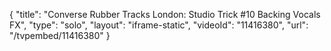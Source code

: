 {
    "title": "Converse Rubber Tracks London: Studio Trick #10 Backing Vocals FX",
    "type": "solo",
    "layout": "iframe-static",
    "videoId": "11416380",
    "url": "\/tvpembed\/11416380"
}